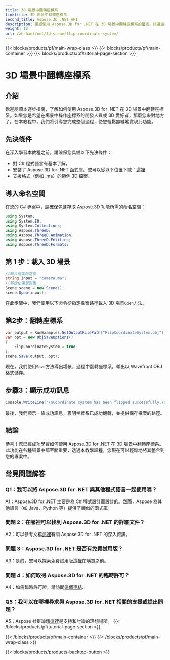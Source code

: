 ```yaml
---
title: 3D 場景中翻轉座標系
linktitle: 3D 場景中翻轉座標系
second_title: Aspose.3D .NET API
description: 掌握使用 Aspose.3D for .NET 在 3D 場景中翻轉座標系的藝術。請遵循我們的逐步指南以實現無縫實施。
weight: 12
url: /zh-hant/net/3d-scene/flip-coordinate-system/
---
```


{{< blocks/products/pf/main-wrap-class >}}
{{< blocks/products/pf/main-container >}}
{{< blocks/products/pf/tutorial-page-section >}}

# 3D 場景中翻轉座標系

## 介紹

歡迎閱讀本逐步指南，了解如何使用 Aspose.3D for .NET 在 3D 場景中翻轉座標系。如果您是希望在場景中操作座標系的開發人員或 3D 愛好者，那麼您來對地方了。在本教程中，我們將引導您完成整個過程，使您輕鬆無縫地實現此功能。

## 先決條件

在深入學習本教程之前，請確保您具備以下先決條件：

- 對 C# 程式語言有基本了解。
- 安裝了 Aspose.3D for .NET 函式庫。您可以從以下位置下載：[這裡](https://releases.aspose.com/3d/net/).
- 支援格式（例如 .ma）的範例 3D 檔案。

## 導入命名空間

在您的 C# 專案中，請確保包含存取 Aspose.3D 功能所需的命名空間：

```csharp
using System;
using System.IO;
using System.Collections;
using Aspose.ThreeD;
using Aspose.ThreeD.Animation;
using Aspose.ThreeD.Entities;
using Aspose.ThreeD.Formats;
```

## 第 1 步：載入 3D 場景

```csharp
//輸入檔案的路徑
string input = "camera.ma";
//初始化場景對象
Scene scene = new Scene();
scene.Open(input);
```

在此步驟中，我們使用以下命令從指定檔案路徑載入 3D 場景`Open`方法。

## 第2步：翻轉座標系

```csharp
var output = RunExamples.GetOutputFilePath("FlipCoordinateSystem.obj");
var opt = new ObjSaveOptions()
{
    FlipCoordinateSystem = true
};
scene.Save(output, opt);
```

現在，我們使用`Save`方法導出場景，過程中翻轉座標系。輸出以 Wavefront OBJ 格式儲存。

## 步驟3：顯示成功訊息

```csharp
Console.WriteLine("\nCoordinate system has been flipped successfully.\nFile saved at " + output);
```

最後，我們顯示一條成功訊息，表明坐標系已成功翻轉，並提供保存檔案的路徑。

## 結論

恭喜！您已經成功學習如何使用 Aspose.3D for .NET 在 3D 場景中翻轉座標系。此功能在各種場景中都至關重要，透過本教學課程，您現在可以輕鬆地將其整合到您的專案中。

## 常見問題解答

### Q1：我可以將 Aspose.3D for .NET 與其他程式語言一起使用嗎？

A1：Aspose.3D for .NET 主要是為 C# 程式設計而設計的。然而，Aspose 為其他語言（如 Java、Python 等）提供了類似的函式庫。

### 問題 2：在哪裡可以找到 Aspose.3D for .NET 的詳細文件？

 A2：可以參考文檔[這裡](https://reference.aspose.com/3d/net/)有關 Aspose.3D for .NET 的深入資訊。

### 問題 3：Aspose.3D for .NET 是否有免費試用版？

 A3：是的，您可以探索免費試用版[這裡](https://releases.aspose.com/)在購買之前。

### 問題 4：如何取得 Aspose.3D for .NET 的臨時許可？

 A4：如需臨時許可證，請訪問[這個連結](https://purchase.aspose.com/temporary-license/).

### Q5：我可以在哪裡尋求與 Aspose.3D for .NET 相關的支援或提出問題？

 A5：Aspose 社群論壇[這裡](https://forum.aspose.com/c/3d/18)是支持和討論的理想場所。
{{< /blocks/products/pf/tutorial-page-section >}}

{{< /blocks/products/pf/main-container >}}
{{< /blocks/products/pf/main-wrap-class >}}

{{< blocks/products/products-backtop-button >}}
